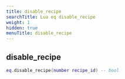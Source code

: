 ```yaml
---
title: disable_recipe
searchTitle: Lua eq disable_recipe
weight: 1
hidden: true
menuTitle: disable_recipe
---
```

## disable_recipe
```lua
eq.disable_recipe(number recipe_id) -- bool
```